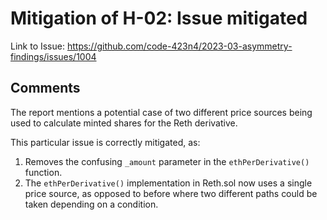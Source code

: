 # Mitigation of H-02: Issue mitigated

Link to Issue: https://github.com/code-423n4/2023-03-asymmetry-findings/issues/1004

## Comments

The report mentions a potential case of two different price sources being used to calculate minted shares for the Reth derivative. 

This particular issue is correctly mitigated, as: 

1. Removes the confusing `_amount` parameter in the `ethPerDerivative()` function.
2. The `ethPerDerivative()` implementation in Reth.sol now uses a single price source, as opposed to before where two different paths could be taken depending on a condition.
